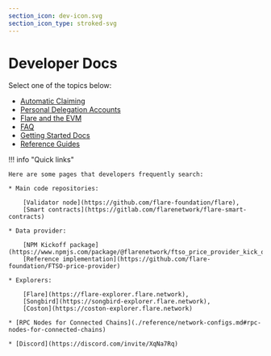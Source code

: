 ```yaml
---
section_icon: dev-icon.svg
section_icon_type: stroked-svg
---
```


# Developer Docs

Select one of the topics below:

* [Automatic Claiming](./automatic-claiming.md)
* [Personal Delegation Accounts](./personal-delegation-account.md)
* [Flare and the EVM](./summary.md)
* [FAQ](./faq.md)
* [Getting Started Docs](./getting-started/index.md)
* [Reference Guides](./reference/index.md)

!!! info "Quick links"

    Here are some pages that developers frequently search:

    * Main code repositories:

        [Validator node](https://github.com/flare-foundation/flare),
        [Smart contracts](https://gitlab.com/flarenetwork/flare-smart-contracts)

    * Data provider:

        [NPM Kickoff package](https://www.npmjs.com/package/@flarenetwork/ftso_price_provider_kick_off_package),
        [Reference implementation](https://github.com/flare-foundation/FTSO-price-provider)

    * Explorers:

        [Flare](https://flare-explorer.flare.network),
        [Songbird](https://songbird-explorer.flare.network),
        [Coston](https://coston-explorer.flare.network)

    * [RPC Nodes for Connected Chains](./reference/network-configs.md#rpc-nodes-for-connected-chains)

    * [Discord](https://discord.com/invite/XqNa7Rq)
